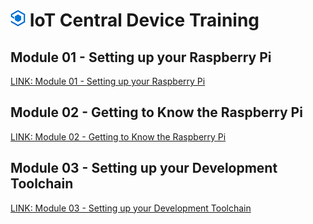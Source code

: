 # ![alt text](./Assets/azure_iot_central_super_sml.png "Getting to Know the Raspberry Pi") IoT Central Device Training

## Module 01 - Setting up your Raspberry Pi
[LINK: Module 01 - Setting up your Raspberry Pi](./Module01/README.md)

## Module 02 - Getting to Know the Raspberry Pi
[LINK: Module 02 - Getting to Know the Raspberry Pi](./Module02/README.md)

## Module 03 - Setting up your Development Toolchain
[LINK: Module 03 - Setting up your Development Toolchain](./Module03/README.md)
